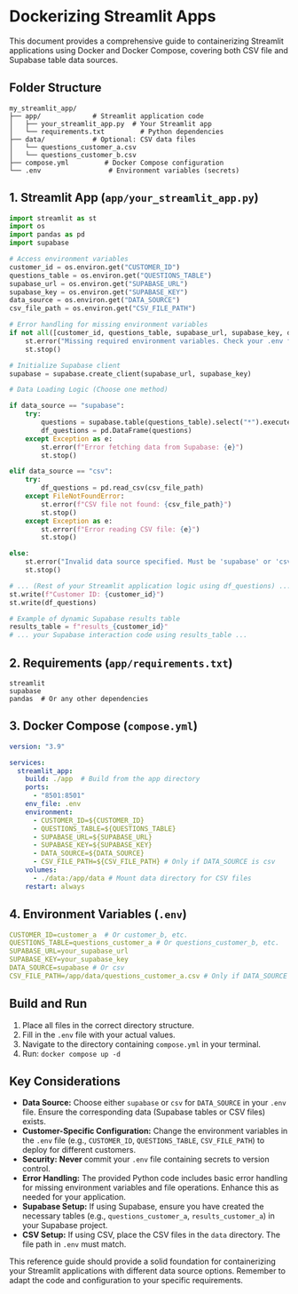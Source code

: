 # Dockerizing Streamlit Apps

This document provides a comprehensive guide to containerizing Streamlit applications using Docker and Docker Compose, covering both CSV file and Supabase table data sources.

## Folder Structure

```plaintext
my_streamlit_app/
├── app/             # Streamlit application code
│   ├── your_streamlit_app.py  # Your Streamlit app
│   └── requirements.txt         # Python dependencies
├── data/            # Optional: CSV data files
│   └── questions_customer_a.csv
│   └── questions_customer_b.csv
├── compose.yml         # Docker Compose configuration
└── .env                 # Environment variables (secrets)
```

## 1. Streamlit App (`app/your_streamlit_app.py`)

```python
import streamlit as st
import os
import pandas as pd
import supabase

# Access environment variables
customer_id = os.environ.get("CUSTOMER_ID")
questions_table = os.environ.get("QUESTIONS_TABLE")
supabase_url = os.environ.get("SUPABASE_URL")
supabase_key = os.environ.get("SUPABASE_KEY")
data_source = os.environ.get("DATA_SOURCE")
csv_file_path = os.environ.get("CSV_FILE_PATH")

# Error handling for missing environment variables
if not all([customer_id, questions_table, supabase_url, supabase_key, data_source]):
    st.error("Missing required environment variables. Check your .env file and compose.yml.")
    st.stop()

# Initialize Supabase client
supabase = supabase.create_client(supabase_url, supabase_key)

# Data Loading Logic (Choose one method)

if data_source == "supabase":
    try:
        questions = supabase.table(questions_table).select("*").execute().data
        df_questions = pd.DataFrame(questions)
    except Exception as e:
        st.error(f"Error fetching data from Supabase: {e}")
        st.stop()

elif data_source == "csv":
    try:
        df_questions = pd.read_csv(csv_file_path)
    except FileNotFoundError:
        st.error(f"CSV file not found: {csv_file_path}")
        st.stop()
    except Exception as e:
        st.error(f"Error reading CSV file: {e}")
        st.stop()

else:
    st.error("Invalid data source specified. Must be 'supabase' or 'csv'.")
    st.stop()

# ... (Rest of your Streamlit application logic using df_questions) ...
st.write(f"Customer ID: {customer_id}")
st.write(df_questions)

# Example of dynamic Supabase results table
results_table = f"results_{customer_id}"
# ... your Supabase interaction code using results_table ...

```

## 2. Requirements (`app/requirements.txt`)

```plaintext
streamlit
supabase
pandas  # Or any other dependencies
```

## 3. Docker Compose (`compose.yml`)

```yaml
version: "3.9"

services:
  streamlit_app:
    build: ./app  # Build from the app directory
    ports:
      - "8501:8501"
    env_file: .env
    environment:
      - CUSTOMER_ID=${CUSTOMER_ID}
      - QUESTIONS_TABLE=${QUESTIONS_TABLE}
      - SUPABASE_URL=${SUPABASE_URL}
      - SUPABASE_KEY=${SUPABASE_KEY}
      - DATA_SOURCE=${DATA_SOURCE}
      - CSV_FILE_PATH=${CSV_FILE_PATH} # Only if DATA_SOURCE is csv
    volumes:
      - ./data:/app/data # Mount data directory for CSV files
    restart: always
```

## 4. Environment Variables (`.env`)

```yaml
CUSTOMER_ID=customer_a  # Or customer_b, etc.
QUESTIONS_TABLE=questions_customer_a # Or questions_customer_b, etc.
SUPABASE_URL=your_supabase_url
SUPABASE_KEY=your_supabase_key
DATA_SOURCE=supabase # Or csv
CSV_FILE_PATH=/app/data/questions_customer_a.csv # Only if DATA_SOURCE is csv
```

## Build and Run

1. Place all files in the correct directory structure.
2. Fill in the `.env` file with your actual values.
3. Navigate to the directory containing `compose.yml` in your terminal.
4. Run: `docker compose up -d`

## Key Considerations

* **Data Source:** Choose either `supabase` or `csv` for `DATA_SOURCE` in your `.env` file.  Ensure the corresponding data (Supabase tables or CSV files) exists.
* **Customer-Specific Configuration:** Change the environment variables in the `.env` file (e.g., `CUSTOMER_ID`, `QUESTIONS_TABLE`, `CSV_FILE_PATH`) to deploy for different customers.
* **Security:**  **Never** commit your `.env` file containing secrets to version control.
* **Error Handling:** The provided Python code includes basic error handling for missing environment variables and file operations.  Enhance this as needed for your application.
* **Supabase Setup:** If using Supabase, ensure you have created the necessary tables (e.g., `questions_customer_a`, `results_customer_a`) in your Supabase project.
* **CSV Setup:** If using CSV, place the CSV files in the `data` directory.  The file path in `.env` must match.

This reference guide should provide a solid foundation for containerizing your Streamlit applications with different data source options.  Remember to adapt the code and configuration to your specific requirements.
